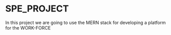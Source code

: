 # SPE_PROJECT

In this project we are going to use the MERN stack for developing a platform for the WORK-FORCE
